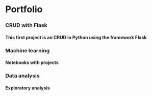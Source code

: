 # Portfolio

### **CRUD with Flask**
#### This first project is an CRUD in Python using the framework Flask
 
### **Machine learning**
#### Notebooks with projects

### **Data analysis**
#### Exploratory analysis
